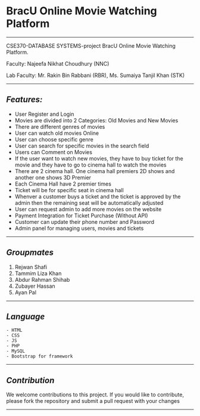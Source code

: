 # BracU Online Movie Watching Platform
---
CSE370-DATABASE SYSTEMS-project BracU Online Movie Watching Platform.

Faculty: Najeefa Nikhat Choudhury (NNC)

Lab Faculty: Mr. Rakin Bin Rabbani (RBR), Ms. Sumaiya Tanjil Khan (STK)

---
## _Features:_
- User Register and Login
- Movies are divided into 2 Categories: Old Movies and New Movies
- There are different genres of movies
- User can watch old movies Online
- User can choose specific genre
- User can search for specific movies in the search field
- Users can Comment on Movies
- If the user want to watch new movies, they have to buy ticket for the movie and they have to go to cinema hall to watch the movies
- There are 2 cinema hall. One cinema hall premiers 2D shows and another one shows 3D Premier
- Each Cinema Hall have 2 premier times
- Ticket will be for specific seat in cinema hall
- Whenver a customer buys a ticket and the ticket is approved by the admin then the remaining seat will be automatically adjusted
- User can request admin to add more movies on the website
- Payment Integration for Ticket Purchase (Without API)
- Customer can update their phone number and Password
- Admin panel for managing users, movies and tickets

---
## _Groupmates_
1. Rejwan Shafi 
2. Tammim Liza Khan
3. Abdur Rahman Shihab
4. Zubayer Hassan
5. Ayan Pal

---
## _Language_
    - HTML
    - CSS
    - JS
    - PHP
    - MySQL
    - Bootstrap for framework
---
## _Contribution_

We welcome contributions to this project. If you would like to contribute, please fork the repository and submit a pull request with your changes

---
